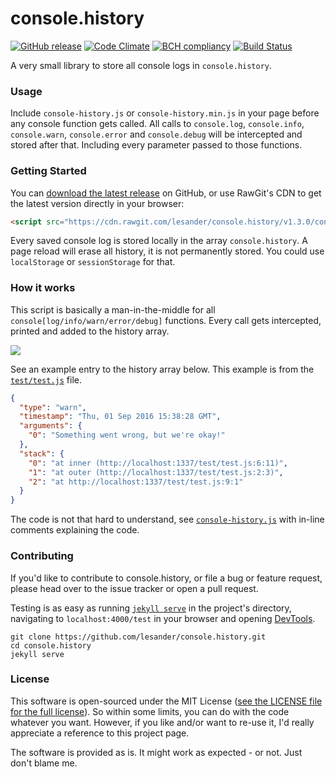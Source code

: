 # console.history
[![GitHub release](https://img.shields.io/github/release/lesander/console.history.svg?maxAge=2592000)]()
[![Code Climate](https://codeclimate.com/github/lesander/console.history/badges/gpa.svg)](https://codeclimate.com/github/lesander/console.history)
[![BCH compliancy](https://bettercodehub.com/edge/badge/lesander/console.history)](https://bettercodehub.com)
[![Build Status](https://travis-ci.org/lesander/console.history.svg?branch=master)](https://travis-ci.org/lesander/console.history)


A very small library to store all console logs in `console.history`.

### Usage
Include `console-history.js` or `console-history.min.js` in your page before any
console function gets called. All calls to `console.log`, `console.info`,
`console.warn`, `console.error` and `console.debug` will be intercepted and
stored after that. Including every parameter passed to those functions.

### Getting Started
You can [download the latest release](https://github.com/lesander/console.history/releases/latest)
on GitHub, or use RawGit's CDN to get the latest version directly in your browser:
```html
<script src="https://cdn.rawgit.com/lesander/console.history/v1.3.0/console-history.min.js"></script>
```


Every saved console log is stored locally in the array `console.history`.
A page reload will erase all history, it is not permanently stored. You could use
`localStorage` or `sessionStorage` for that.

### How it works
This script is basically a man-in-the-middle for all `console[log/info/warn/error/debug]` functions.
Every call gets intercepted, printed and added to the history array.

![](test/diagram.png)

See an example entry to the history array below. This example is from the [`test/test.js`](test/test.js) file.
```json
{
  "type": "warn",
  "timestamp": "Thu, 01 Sep 2016 15:38:28 GMT",
  "arguments": {
    "0": "Something went wrong, but we're okay!"
  },
  "stack": {
    "0": "at inner (http://localhost:1337/test/test.js:6:11)",
    "1": "at outer (http://localhost:1337/test/test.js:2:3)",
    "2": "at http://localhost:1337/test/test.js:9:1"
  }
}
```

The code is not that hard to
understand, see [`console-history.js`](/console-history.js) with in-line comments explaining the code.

### Contributing
If you'd like to contribute to console.history, or file a bug or feature request,
please head over to the issue tracker or open a pull request.

Testing is as easy as running [`jekyll serve`](https://jekyllrb.com) in the project's directory,
navigating to `localhost:4000/test` in your browser and opening [DevTools](https://developer.chrome.com/devtools).
```shell
git clone https://github.com/lesander/console.history.git
cd console.history
jekyll serve
```

### License
This software is open-sourced under the MIT License ([see the LICENSE file for
the full license](/LICENSE)). So within some limits, you can do with the code whatever
you want. However, if you like and/or want to re-use it, I'd really appreciate
a reference to this project page.

The software is provided as is. It might work as expected - or not.
Just don't blame me.
